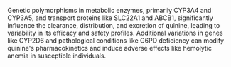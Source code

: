 Genetic polymorphisms in metabolic enzymes, primarily CYP3A4 and CYP3A5, and transport proteins like SLC22A1 and ABCB1, significantly influence the clearance, distribution, and excretion of quinine, leading to variability in its efficacy and safety profiles. Additional variations in genes like CYP2D6 and pathological conditions like G6PD deficiency can modify quinine's pharmacokinetics and induce adverse effects like hemolytic anemia in susceptible individuals.